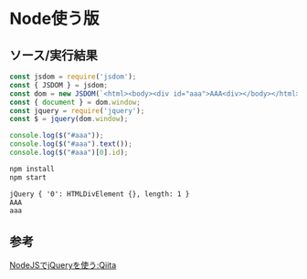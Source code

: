 # Node使う版

## ソース/実行結果

``` javascript
const jsdom = require('jsdom');
const { JSDOM } = jsdom;
const dom = new JSDOM(`<html><body><div id="aaa">AAA<div></body></html>`);
const { document } = dom.window;
const jquery = require('jquery');
const $ = jquery(dom.window);

console.log($("#aaa"));
console.log($("#aaa").text());
console.log($("#aaa")[0].id);
```

``` sh
npm install
npm start
```

``` txt
jQuery { '0': HTMLDivElement {}, length: 1 }
AAA
aaa
```

## 参考

[NodeJSでjQueryを使う:Qiita](https://qiita.com/gitcho/items/251c66947c0b1d5b5523)